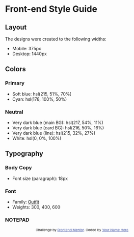 # Front-end Style Guide

## Layout

The designs were created to the following widths:

- Mobile: 375px
- Desktop: 1440px

## Colors

### Primary

- Soft blue: hsl(215, 51%, 70%)
- Cyan: hsl(178, 100%, 50%)

### Neutral

- Very dark blue (main BG): hsl(217, 54%, 11%)
- Very dark blue (card BG): hsl(216, 50%, 16%)
- Very dark blue (line): hsl(215, 32%, 27%)
- White: hsl(0, 0%, 100%)

## Typography

### Body Copy

- Font size (paragraph): 18px

### Font

- Family: [Outfit](https://fonts.google.com/specimen/Outfit)
- Weights: 300, 400, 600


### NOTEPAD

<div class="attribution">
  Challenge by <a href="https://www.frontendmentor.io?ref=challenge" target="_blank">Frontend Mentor</a>.
  Coded by <a href="#">Your Name Here</a>.
</div>

<!-- Feel free to remove these styles or customise in your own stylesheet 👍 -->
<style>
  .attribution { font-size: 11px; text-align: center; }
  .attribution a { color: hsl(228, 45%, 44%); }
</style>
